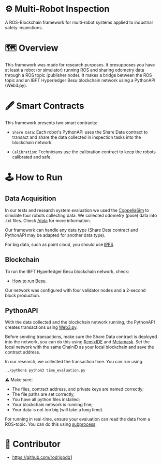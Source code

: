# ⚙ Multi-Robot Inspection

A ROS-Blockchain framework for multi-robot systems applied to industrial safety inspections.

# 🗺 Overview

This framework was made for research purposes. It presupposes you have at least a robot (or simulator) running ROS and sharing odometry data through a ROS topic (publisher node). It makes a bridge between the ROS topic and an IBFT Hyperledger Besu blockchain network using a PythonAPI (Web3.py).

# 🖋 Smart Contracts

This framework presents two smart contracts:

- `Share Data`: Each robot's PythonAPI uses the Share Data contract to transact and share the data collected in inspection tasks into the blockchain network.

- `Calibration`: Technicians use the calibration contract to keep the robots calibrated and safe.

# 🕹 How to Run

## Data Acquisition

In our tests and research system evaluation we used the [CoppeliaSim](https://coppeliarobotics.com/) to simulate four robots collecting data. We collected odometry (pose) data into .txt files. Check [/data](https://github.com/MiguelHenri/Multi-Robot-Inspection/tree/main/data) for more information. 

Our framework can handle any data type (Share Data contract and PythonAPI may be adapted for another data type). 

For big data, such as point cloud, you should use [IPFS](https://docs.ipfs.tech/).

## Blockchain

To run the IBFT Hyperledger Besu blockchain network, check:

- [How to run Besu](https://besu.hyperledger.org/23.4.0/private-networks/tutorials/ibft).

Our network was configured with four validator nodes and a 2-second block production.

## PythonAPI

With the data collected and the blockchain network running, the PythonAPI creates transactions using [Web3.py](https://web3py.readthedocs.io/en/stable/.).

Before sending transactions, make sure the Share Data contract is deployed into the network, you can do this using [RemixIDE](https://remix.ethereum.org/) and [Metamask](https://metamask.io/). Set the local network with the same ChainID as your local blockchain and save the contract address. 

In our research, we collected the transaction time. You can run using:

```bash
../python$ python3 time_evaluation.py
```

⚠️ Make sure:
- The files, contract address, and private keys are named correctly;
- The file paths are set correctly;
- You have all python files installed;
- Your blockchain network is running fine;
- Your data is not too big (will take a long time).

For running in real-time, ensure your evaluation can read the data from a ROS-topic. You can do this using [subprocess](https://docs.python.org/3/library/subprocess.html).

# 🤝 Contributor
- https://github.com/rodrigodg1
